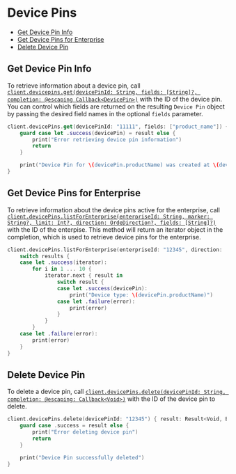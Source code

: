 Device Pins
===========

<!-- START doctoc generated TOC please keep comment here to allow auto update -->
<!-- DON'T EDIT THIS SECTION, INSTEAD RE-RUN doctoc TO UPDATE -->


- [Get Device Pin Info](#get-device-pin-info)
- [Get Device Pins for Enterprise](#get-device-pins-for-enterprise)
- [Delete Device Pin](#delete-device-pin)

<!-- END doctoc generated TOC please keep comment here to allow auto update -->


Get Device Pin Info
-------------------

To retrieve information about a device pin, call
[`client.devicepins.get(devicePinId: String, fields: [String]?, completion: @escaping Callback<DevicePin>)`][get-device-pin] with the ID
of the device pin. You can control which fields are returned on the resulting `Device Pin` object by passing the desired field names in the optional `fields` parameter.

<!-- sample get_device_pinners_id -->
```swift
client.devicePins.get(devicePinId: "11111", fields: ["product_name"]) { (result: Result<DevicePin, BoxSDKError>) in
    guard case let .success(devicePin) = result else {
        print("Error retrieving device pin information")
        return
    }

    print("Device Pin for \(devicePin.productName) was created at \(devicePin.createdAt)")
}
```

[get-device-pin]: https://opensource.box.com/box-ios-sdk/Classes/DevicePinsModule.html#/s:6BoxSDK16DevicePinsModuleC3get11devicePinId6fields10completionySS_SaySSGSgys6ResultOyAA0cH0CAA0A8SDKErrorCGctF

Get Device Pins for Enterprise
------------------------------

To retrieve information about the device pins active for the enterprise, call [`client.devicePins.listForEnterprise(enterpriseId: String, marker: String?, limit: Int?, direction: OrdeDirection?, fields: [String]?)`][get-device-pins] with the ID of the enterpise. This method will return an iterator object in the completion, which is used to retrieve device pins for the enterprise.

<!-- sample get_enterprise_id_device_pinners -->
```swift
client.devicePins.listForEnterprise(enterpriseId: "12345", direction: .ascending) { results in 
    switch results {
    case let .success(iterator):
        for i in 1 ... 10 {
            iterator.next { result in
                switch result {
                case let .success(devicePin):
                    print("Device type: \(devicePin.productName)")
                case let .failure(error):
                    print(error)
                }
            }
        }
    case let .failure(error):
        print(error)
    }
}
```

[get-device-pins]: https://opensource.box.com/box-ios-sdk/Classes/DevicePinsModule.html#/s:6BoxSDK16DevicePinsModuleC17listForEnterprise12enterpriseId6marker5limit9direction6fields10completionySS_SSSgSiSgAA14OrderDirectionOSgSaySSGSgys6ResultOyAA14PagingIteratorCyAA0C3PinCGAA0A8SDKErrorCGctF


Delete Device Pin
-----------------

To delete a device pin, call [`client.devicePins.delete(devicePinId: String, completion: @escaping: Callback<Void>)`][delete-device-pin] with the ID of the device pin to delete. 

<!-- sample delete_device_pinners_id -->
```swift
client.devicePins.delete(devicePinId: "12345") { result: Result<Void, BoxSDKError> in
    guard case .success = result else {
        print("Error deleting device pin")
        return
    }

    print("Device Pin successfully deleted")
}
```

[delete-device-pin]: https://opensource.box.com/box-ios-sdk/Classes/DevicePinsModule.html#/s:6BoxSDK16DevicePinsModuleC6delete11devicePinId10completionySS_ys6ResultOyytAA0A8SDKErrorCGctF